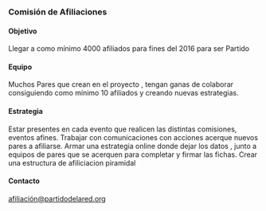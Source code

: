 ### Comisión de Afiliaciones

#### Objetivo

Llegar a como mínimo 4000 afiliados para fines del 2016 para ser Partido

#### Equipo

Muchos Pares que crean en el proyecto , tengan ganas de  colaborar consiguiendo  como mínimo  10 afiliados y creando nuevas estrategias.

#### Estrategia

Estar presentes en cada evento que realicen las distintas comisiones, eventos afines. Trabajar con comunicaciones con acciones acerque nuevos pares a afiliarse. Armar una estrategia online  donde dejar los datos , junto a equipos de pares que se acerquen para completar y firmar las fichas. Crear una estructura de afiliciacion piramidal

#### Contacto

afiliación@partidodelared.org